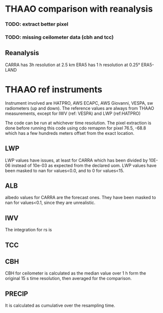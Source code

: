 # THAAO comparison with reanalysis

### TODO: extract better pixel
### TODO: missing ceilometer data (cbh and tcc)

## Reanalysis
CARRA has 3h resolution at 2.5 km
ERA5 has 1 h resolution at 0.25°
ERA5-LAND

# THAAO ref instruments
Instrument involved are HATPRO, AWS ECAPC, AWS Giovanni, VESPA, sw radiometers (up and down). 
The reference values are always from THAAO measurements, except for IWV (ref: VESPA) and LWP (ref:HATPRO)

The code can be run at whichever time resolution.
The pixel extraction is done before running this code using cdo remapnn for pixel 76.5, -68.8 
which has a few hundreds meters offset from the exact location.


## LWP
LWP values have issues, at least for CARRA which has been divided by 10E-06 instead of 10e-03 as expected from the declared uom.
LWP values have been masked to nan for values<0.0, and to 0 for values<15.

## ALB
albedo values for CARRA are the forecast ones. They have been masked to nan for values<0.1, since they are unrealistic.

## IWV
The integration for rs is 

## TCC

## CBH
CBH for ceilometer is calculated as the median value over 1 h form the original 15 s time resolution, then averaged for the comparison.

## PRECIP 
It is calculated as cumulative over the resampling time.